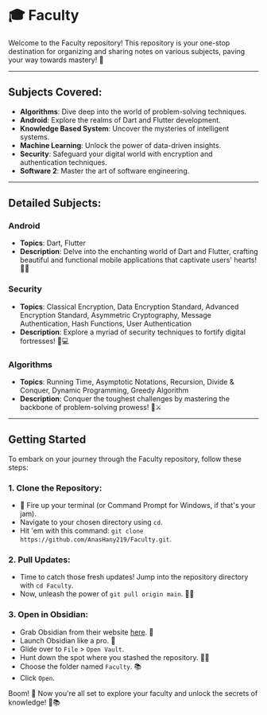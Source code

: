 # 🎓 Faculty

Welcome to the Faculty repository! This repository is your one-stop destination for organizing and sharing notes on various subjects, paving your way towards mastery! 🚀

---

## Subjects Covered:

- **Algorithms**: Dive deep into the world of problem-solving techniques.
- **Android**: Explore the realms of Dart and Flutter development.
- **Knowledge Based System**: Uncover the mysteries of intelligent systems.
- **Machine Learning**: Unlock the power of data-driven insights.
- **Security**: Safeguard your digital world with encryption and authentication techniques.
- **Software 2**: Master the art of software engineering.

---

## Detailed Subjects:

### Android

- **Topics**: Dart, Flutter
- **Description**: Delve into the enchanting world of Dart and Flutter, crafting beautiful and functional mobile applications that captivate users' hearts! 📱✨

### Security

- **Topics**: Classical Encryption, Data Encryption Standard, Advanced Encryption Standard, Asymmetric Cryptography, Message Authentication, Hash Functions, User Authentication
- **Description**: Explore a myriad of security techniques to fortify digital fortresses! 🔐💻

### Algorithms

- **Topics**: Running Time, Asymptotic Notations, Recursion, Divide & Conquer, Dynamic Programming, Greedy Algorithm
- **Description**: Conquer the toughest challenges by mastering the backbone of problem-solving prowess! 🧠⚔️

---

## Getting Started

To embark on your journey through the Faculty repository, follow these steps:

### 1. Clone the Repository:

- 🚀 Fire up your terminal (or Command Prompt for Windows, if that's your jam).
- Navigate to your chosen directory using `cd`.
- Hit 'em with this command: `git clone https://github.com/AnasHany219/Faculty.git`.

### 2. Pull Updates:

- Time to catch those fresh updates! Jump into the repository directory with `cd Faculty`.
- Now, unleash the power of `git pull origin main`. 💪🔄

### 3. Open in Obsidian:

- Grab Obsidian from their website [here](https://obsidian.md/). 🌟
- Launch Obsidian like a pro. 🚀
- Glide over to `File` > `Open Vault`.
- Hunt down the spot where you stashed the repository. 🕵️‍♂️
- Choose the folder named `Faculty`. 📚
- Click `Open`.

Boom! 🎉 Now you're all set to explore your faculty and unlock the secrets of knowledge! 🤖📚
